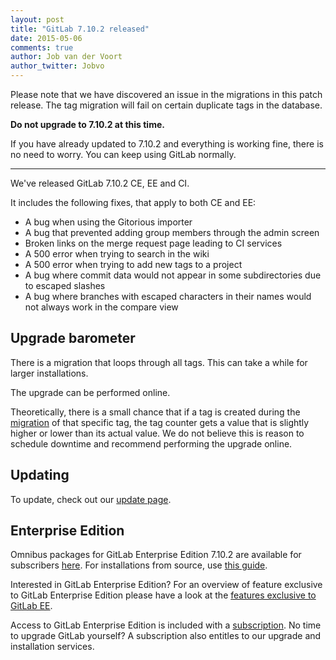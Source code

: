 ```yaml
---
layout: post
title: "GitLab 7.10.2 released"
date: 2015-05-06
comments: true
author: Job van der Voort
author_twitter: Jobvo
---
```


Please note that we have discovered an issue in the migrations in this patch
release. The tag migration will fail on certain duplicate tags in the database.

**Do not upgrade to 7.10.2 at this time.**

If you have already updated to 7.10.2 and everything is working fine,
there is no need to worry. You can keep using GitLab normally.

---

We've released GitLab 7.10.2 CE, EE and CI.

It includes the following fixes, that apply to both CE and EE:

- A bug when using the Gitorious importer
- A bug that prevented adding group members through the admin screen
- Broken links on the merge request page leading to CI services
- A 500 error when trying to search in the wiki
- A 500 error when trying to add new tags to a project
- A bug where commit data would not appear in some subdirectories due to escaped slashes
- A bug where branches with escaped characters in their names would not always work
in the compare view

<!-- more -->

## Upgrade barometer

There is a migration that loops through all tags.
This can take a while for larger installations.

The upgrade can be performed online.

Theoretically, there is a small chance that if a tag is created during
the [migration](https://gitlab.com/gitlab-org/gitlab-ce/blob/master/db/migrate/20150425164649_add_taggings_counter_cache_to_tags.acts_as_taggable_on_engine.rb)
of that specific tag, the tag counter gets a value that is
slightly higher or lower than its actual value. We do not believe this
is reason to schedule downtime and recommend performing the upgrade online.

## Updating

To update, check out our [update page](https://about.gitlab.com/update).

## Enterprise Edition

Omnibus packages for GitLab Enterprise Edition 7.10.2 are available for subscribers [here](https://gitlab.com/subscribers/gitlab-ee/blob/master/doc/install/packages.md). For installations from source, use [this guide](https://gitlab.com/subscribers/gitlab-ee/blob/master/doc/update/patch_versions.md).

Interested in GitLab Enterprise Edition?
For an overview of feature exclusive to GitLab Enterprise Edition please have a look at the [features exclusive to GitLab EE](http://about.gitlab.com/features/#enterprise).

Access to GitLab Enterprise Edition is included with a [subscription](http://www.gitlab.com/subscription/).
No time to upgrade GitLab yourself?
A subscription also entitles to our upgrade and installation services.
